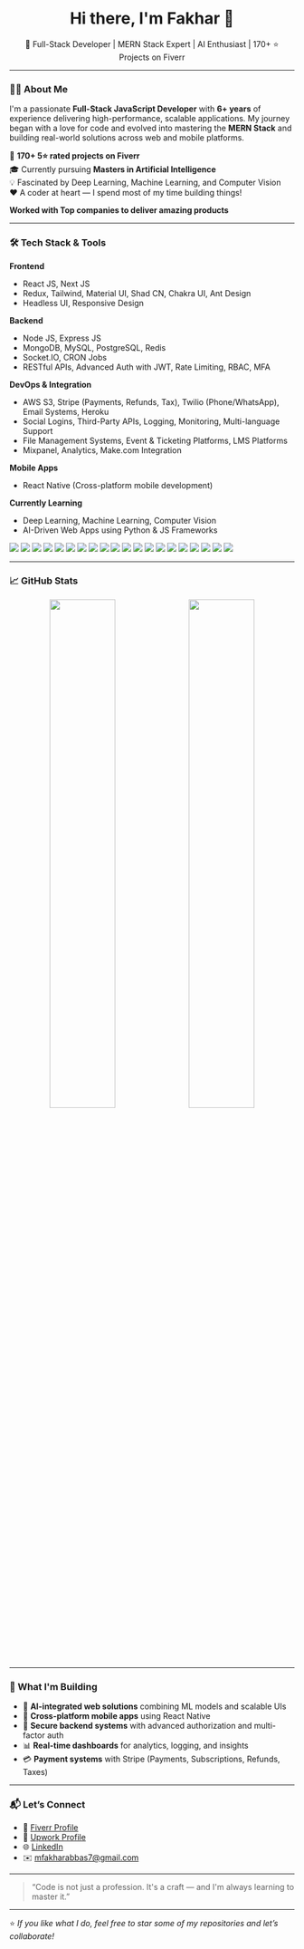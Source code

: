 <h1 align="center">Hi there, I'm Fakhar 👋</h1>
<p align="center">
  🚀 Full-Stack Developer | MERN Stack Expert | AI Enthusiast | 170+ ⭐ Projects on Fiverr
</p>

---

### 🧑‍💻 About Me

I'm a passionate **Full-Stack JavaScript Developer** with **6+ years** of experience delivering high-performance, scalable applications. My journey began with a love for code and evolved into mastering the **MERN Stack** and building real-world solutions across web and mobile platforms.

💼 **170+ 5⭐ rated projects on Fiverr**  
🎓 Currently pursuing **Masters in Artificial Intelligence**  
💡 Fascinated by Deep Learning, Machine Learning, and Computer Vision  
❤️ A coder at heart — I spend most of my time building things!

**Worked with Top companies to deliver amazing products**

---

### 🛠️ Tech Stack & Tools

**Frontend**

- React JS, Next JS
- Redux, Tailwind, Material UI, Shad CN, Chakra UI, Ant Design
- Headless UI, Responsive Design

**Backend**

- Node JS, Express JS
- MongoDB, MySQL, PostgreSQL, Redis
- Socket.IO, CRON Jobs
- RESTful APIs, Advanced Auth with JWT, Rate Limiting, RBAC, MFA

**DevOps & Integration**

- AWS S3, Stripe (Payments, Refunds, Tax), Twilio (Phone/WhatsApp), Email Systems, Heroku
- Social Logins, Third-Party APIs, Logging, Monitoring, Multi-language Support
- File Management Systems, Event & Ticketing Platforms, LMS Platforms
- Mixpanel, Analytics, Make.com Integration

**Mobile Apps**

- React Native (Cross-platform mobile development)

**Currently Learning**

- Deep Learning, Machine Learning, Computer Vision
- AI-Driven Web Apps using Python & JS Frameworks

<p align="left"> <img src="https://img.shields.io/badge/JavaScript-F7DF1E?logo=javascript&logoColor=black&style=for-the-badge" /> <img src="https://img.shields.io/badge/Node.js-339933?logo=node.js&logoColor=white&style=for-the-badge" /> <img src="https://img.shields.io/badge/Express.js-000000?logo=express&logoColor=white&style=for-the-badge" /> <img src="https://img.shields.io/badge/React-61DAFB?logo=react&logoColor=black&style=for-the-badge" /> <img src="https://img.shields.io/badge/Next.js-000000?logo=next.js&logoColor=white&style=for-the-badge" /> <img src="https://img.shields.io/badge/Redux-764ABC?logo=redux&logoColor=white&style=for-the-badge" /> <img src="https://img.shields.io/badge/Tailwind_CSS-38B2AC?logo=tailwind-css&logoColor=white&style=for-the-badge" /> <img src="https://img.shields.io/badge/Material_UI-0081CB?logo=mui&logoColor=white&style=for-the-badge" /> <img src="https://img.shields.io/badge/MongoDB-47A248?logo=mongodb&logoColor=white&style=for-the-badge" /> <img src="https://img.shields.io/badge/MySQL-00000F?logo=mysql&logoColor=white&style=for-the-badge" /> <img src="https://img.shields.io/badge/PostgreSQL-336791?logo=postgresql&logoColor=white&style=for-the-badge" /> <img src="https://img.shields.io/badge/Redis-DC382D?logo=redis&logoColor=white&style=for-the-badge" /> <img src="https://img.shields.io/badge/React_Native-61DAFB?logo=react&logoColor=black&style=for-the-badge" /> <img src="https://img.shields.io/badge/Python-3776AB?logo=python&logoColor=white&style=for-the-badge" /> <img src="https://img.shields.io/badge/AWS_S3-569A31?logo=amazon-aws&logoColor=white&style=for-the-badge" /> <img src="https://img.shields.io/badge/Stripe-008CDD?logo=stripe&logoColor=white&style=for-the-badge" /> <img src="https://img.shields.io/badge/Socket.IO-010101?logo=socket.io&logoColor=white&style=for-the-badge" /> <img src="https://img.shields.io/badge/GitHub_Actions-2088FF?logo=github-actions&logoColor=white&style=for-the-badge" /> <img src="https://img.shields.io/badge/Heroku-430098?logo=heroku&logoColor=white&style=for-the-badge" /> <img src="https://img.shields.io/badge/Netlify-00C7B7?logo=netlify&logoColor=white&style=for-the-badge" /> </p>

---

### 📈 GitHub Stats

<p align="center">
  <img src="https://github-readme-stats.vercel.app/api?username=FakharAbbas5&show_icons=true&theme=radical" width="48%" />
  <img src="https://github-readme-streak-stats.herokuapp.com/?user=FakharAbbas5&theme=radical" width="48%" />
</p>

---

### 🧩 What I'm Building

- 🚀 **AI-integrated web solutions** combining ML models and scalable UIs
- 📲 **Cross-platform mobile apps** using React Native
- 🔐 **Secure backend systems** with advanced authorization and multi-factor auth
- 📊 **Real-time dashboards** for analytics, logging, and insights
- 💳 **Payment systems** with Stripe (Payments, Subscriptions, Refunds, Taxes)

---

### 📬 Let’s Connect

- 💼 [Fiverr Profile](https://www.fiverr.com/s/e6qDGA4)
- 💼 [Upwork Profile](https://www.upwork.com/freelancers/~012a701eb4b7888774)
- 🌐 [LinkedIn](https://www.linkedin.com/in/fakhar-abbas-434747138/)
- ✉️ mfakharabbas7@gmail.com

---

> “Code is not just a profession. It's a craft — and I'm always learning to master it.”

---

⭐️ _If you like what I do, feel free to star some of my repositories and let’s collaborate!_
